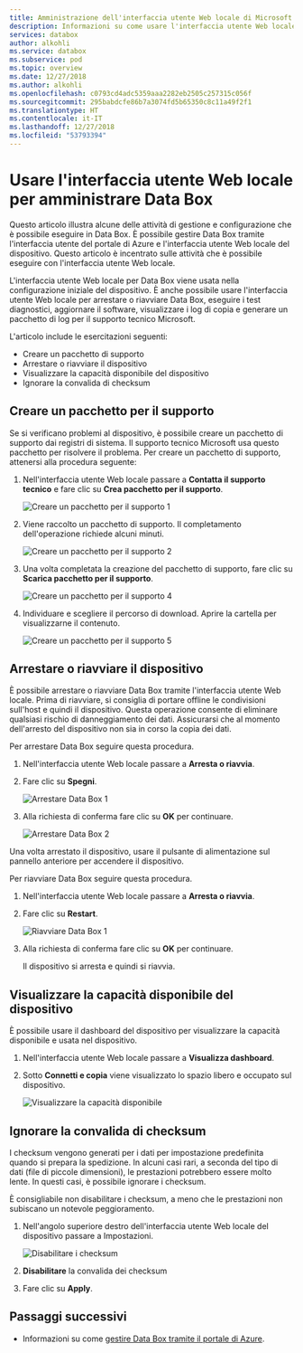 ```yaml
---
title: Amministrazione dell'interfaccia utente Web locale di Microsoft Azure Data Box | Microsoft Docs
description: Informazioni su come usare l'interfaccia utente Web locale per amministrare il dispositivo Data Box
services: databox
author: alkohli
ms.service: databox
ms.subservice: pod
ms.topic: overview
ms.date: 12/27/2018
ms.author: alkohli
ms.openlocfilehash: c0793cd4adc5359aaa2282eb2505c257315c056f
ms.sourcegitcommit: 295babdcfe86b7a3074fd5b65350c8c11a49f2f1
ms.translationtype: HT
ms.contentlocale: it-IT
ms.lasthandoff: 12/27/2018
ms.locfileid: "53793394"
---
```

# <a name="use-the-local-web-ui-to-administer-your-data-box"></a>Usare l'interfaccia utente Web locale per amministrare Data Box

Questo articolo illustra alcune delle attività di gestione e configurazione che è possibile eseguire in Data Box. È possibile gestire Data Box tramite l'interfaccia utente del portale di Azure e l'interfaccia utente Web locale del dispositivo. Questo articolo è incentrato sulle attività che è possibile eseguire con l'interfaccia utente Web locale.

L'interfaccia utente Web locale per Data Box viene usata nella configurazione iniziale del dispositivo. È anche possibile usare l'interfaccia utente Web locale per arrestare o riavviare Data Box, eseguire i test diagnostici, aggiornare il software, visualizzare i log di copia e generare un pacchetto di log per il supporto tecnico Microsoft.

L'articolo include le esercitazioni seguenti:

- Creare un pacchetto di supporto
- Arrestare o riavviare il dispositivo
- Visualizzare la capacità disponibile del dispositivo
- Ignorare la convalida di checksum 

## <a name="generate-support-package"></a>Creare un pacchetto per il supporto

Se si verificano problemi al dispositivo, è possibile creare un pacchetto di supporto dai registri di sistema. Il supporto tecnico Microsoft usa questo pacchetto per risolvere il problema. Per creare un pacchetto di supporto, attenersi alla procedura seguente:

1. Nell'interfaccia utente Web locale passare a **Contatta il supporto tecnico** e fare clic su **Crea pacchetto per il supporto**.

    ![Creare un pacchetto per il supporto 1](media/data-box-local-web-ui-admin/create-support-package-1.png)

2. Viene raccolto un pacchetto di supporto. Il completamento dell'operazione richiede alcuni minuti.

    ![Creare un pacchetto per il supporto 2](media/data-box-local-web-ui-admin/create-support-package-2.png)

3. Una volta completata la creazione del pacchetto di supporto, fare clic su **Scarica pacchetto per il supporto**. 

    ![Creare un pacchetto per il supporto 4](media/data-box-local-web-ui-admin/create-support-package-4.png)

4. Individuare e scegliere il percorso di download. Aprire la cartella per visualizzarne il contenuto.

    ![Creare un pacchetto per il supporto 5](media/data-box-local-web-ui-admin/create-support-package-5.png)


## <a name="shut-down-or-restart-your-device"></a>Arrestare o riavviare il dispositivo

È possibile arrestare o riavviare Data Box tramite l'interfaccia utente Web locale. Prima di riavviare, si consiglia di portare offline le condivisioni sull'host e quindi il dispositivo. Questa operazione consente di eliminare qualsiasi rischio di danneggiamento dei dati. Assicurarsi che al momento dell'arresto del dispositivo non sia in corso la copia dei dati.

Per arrestare Data Box seguire questa procedura.

1. Nell'interfaccia utente Web locale passare a **Arresta o riavvia**.
2. Fare clic su **Spegni**.

    ![Arrestare Data Box 1](media/data-box-local-web-ui-admin/shut-down-local-web-ui-1.png)

3. Alla richiesta di conferma fare clic su **OK** per continuare.

    ![Arrestare Data Box 2](media/data-box-local-web-ui-admin/shut-down-local-web-ui-2.png)

Una volta arrestato il dispositivo, usare il pulsante di alimentazione sul pannello anteriore per accendere il dispositivo.

Per riavviare Data Box seguire questa procedura.

1. Nell'interfaccia utente Web locale passare a **Arresta o riavvia**.
2. Fare clic su **Restart**.

    ![Riavviare Data Box 1](media/data-box-local-web-ui-admin/restart-local-web-ui-1.png)

3. Alla richiesta di conferma fare clic su **OK** per continuare.

   Il dispositivo si arresta e quindi si riavvia.

## <a name="view-available-capacity-of-the-device"></a>Visualizzare la capacità disponibile del dispositivo

È possibile usare il dashboard del dispositivo per visualizzare la capacità disponibile e usata nel dispositivo. 

1. Nell'interfaccia utente Web locale passare a **Visualizza dashboard**.
2. Sotto **Connetti e copia** viene visualizzato lo spazio libero e occupato sul dispositivo.

    ![Visualizzare la capacità disponibile](media/data-box-local-web-ui-admin/verify-used-space-dashboard.png)


## <a name="skip-checksum-validation"></a>Ignorare la convalida di checksum

I checksum vengono generati per i dati per impostazione predefinita quando si prepara la spedizione. In alcuni casi rari, a seconda del tipo di dati (file di piccole dimensioni), le prestazioni potrebbero essere molto lente. In questi casi, è possibile ignorare i checksum. 

È consigliabile non disabilitare i checksum, a meno che le prestazioni non subiscano un notevole peggioramento.

1. Nell'angolo superiore destro dell'interfaccia utente Web locale del dispositivo passare a Impostazioni.

    ![Disabilitare i checksum](media/data-box-local-web-ui-admin/disable-checksum.png)

2. **Disabilitare** la convalida dei checksum
3. Fare clic su **Apply**.

## <a name="next-steps"></a>Passaggi successivi

- Informazioni su come [gestire Data Box tramite il portale di Azure](data-box-portal-admin.md).

